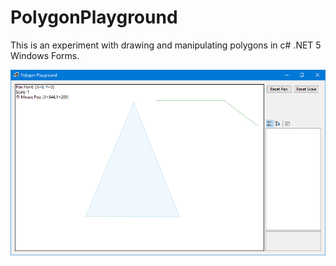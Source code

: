 # PolygonPlayground

This is an experiment with drawing and manipulating polygons in c# .NET 5 Windows Forms.

![Screen shot](screenshot.png)
